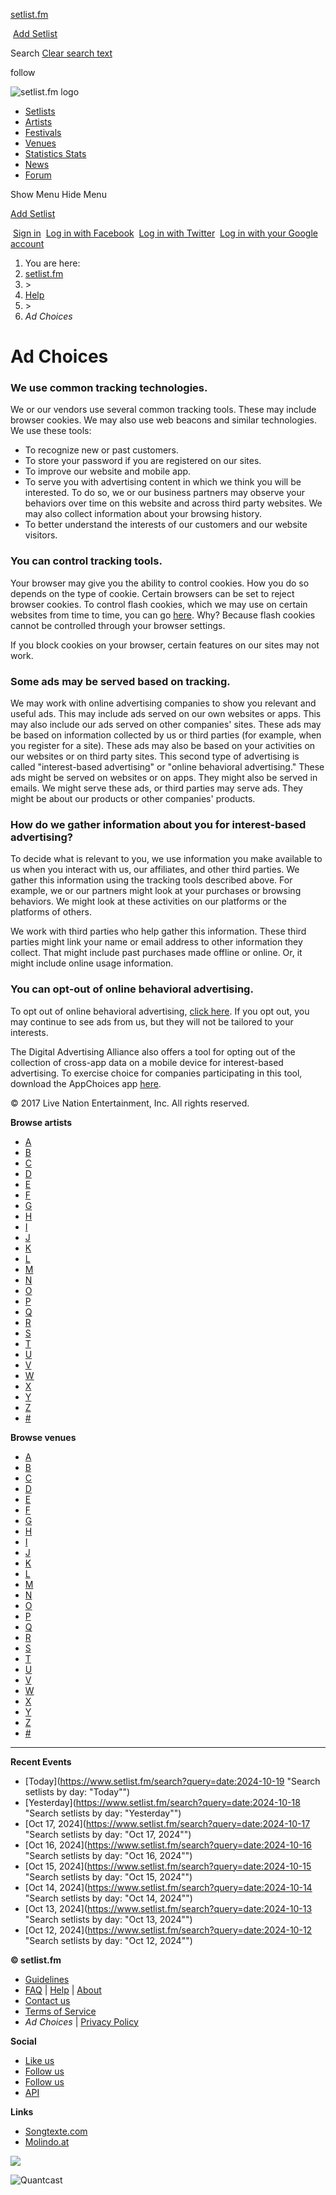 [setlist.fm](https://www.setlist.fm/ "Back to the home page")

 [Add Setlist](https://www.setlist.fm/edit "So you've been to a concert? Add the setlist!")

 Search [Clear search text](javascript:void(0);)

follow[](https://twitter.com/setlistfm "Follow setlist.fm on Twitter")[](https://www.facebook.com/setlist.fm "Follow setlist.fm on Facebook")[](https://www.instagram.com/setlist.fm "Follow setlist.fm on Instagram")

![setlist.fm logo](//w1.cdn.setlistfm.com/img/sfm-logo.png)

* [Setlists](https://www.setlist.fm/setlists "View the most popular and most attended setlists.")
* [Artists](https://www.setlist.fm/artists "View the most popular and most attended artists.")
* [Festivals](https://www.setlist.fm/festivals "View the most popular and most attended festivals.")
* [Venues](https://www.setlist.fm/venues "View the most popular and most attended venues.")
* [Statistics Stats](https://www.setlist.fm/statistics "View interesting setlist statistics.")
* [News](https://www.setlist.fm/news "Get the latest concert news.")
* [Forum](https://www.setlist.fm/forum "Talk about concerts, music and setlist.fm in the forum")

Show Menu Hide Menu

[Add Setlist](https://www.setlist.fm/edit "So you've been to a concert? Add the setlist!")

 [Sign in](https://www.setlist.fm/signin?redirecturl=/help/ad-choices "Sign in to your account")  [Log in with Facebook](https://www.setlist.fm/auth/facebook "Log in with your Facebook account")  [Log in with Twitter](https://www.setlist.fm/auth/twitter "Log in with your Twitter account")  [Log in with your Google account](https://www.setlist.fm/auth/google "Log in with Google")

1. You are here:
2. [setlist.fm](https://www.setlist.fm/)
3. \>
4. [Help](https://www.setlist.fm/help)
5. \>
6. _Ad Choices_

Ad Choices
==========

### We use common tracking technologies.

We or our vendors use several common tracking tools. These may include browser cookies. We may also use web beacons and similar technologies. We use these tools:

* To recognize new or past customers.
* To store your password if you are registered on our sites.
* To improve our website and mobile app.
* To serve you with advertising content in which we think you will be interested. To do so, we or our business partners may observe your behaviors over time on this website and across third party websites. We may also collect information about your browsing history.
* To better understand the interests of our customers and our website visitors.

### You can control tracking tools.

Your browser may give you the ability to control cookies. How you do so depends on the type of cookie. Certain browsers can be set to reject browser cookies. To control flash cookies, which we may use on certain websites from time to time, you can go [here](http://www.macromedia.com/support/documentation/en/flashplayer/help/settings_manager07.html). Why? Because flash cookies cannot be controlled through your browser settings.

If you block cookies on your browser, certain features on our sites may not work.

### Some ads may be served based on tracking.

We may work with online advertising companies to show you relevant and useful ads. This may include ads served on our own websites or apps. This may also include our ads served on other companies' sites. These ads may be based on information collected by us or third parties (for example, when you register for a site). These ads may also be based on your activities on our websites or on third party sites. This second type of advertising is called "interest-based advertising" or "online behavioral advertising." These ads might be served on websites or on apps. They might also be served in emails. We might serve these ads, or third parties may serve ads. They might be about our products or other companies' products.

### How do we gather information about you for interest-based advertising?

To decide what is relevant to you, we use information you make available to us when you interact with us, our affiliates, and other third parties. We gather this information using the tracking tools described above. For example, we or our partners might look at your purchases or browsing behaviors. We might look at these activities on our platforms or the platforms of others.

We work with third parties who help gather this information. These third parties might link your name or email address to other information they collect. That might include past purchases made offline or online. Or, it might include online usage information.

### You can opt-out of online behavioral advertising.

To opt out of online behavioral advertising, [click here](http://preferences-mgr.truste.com/?pid=ticketmaster01&aid=ticketmaster01&type=ticketmaster). If you opt out, you may continue to see ads from us, but they will not be tailored to your interests.

The Digital Advertising Alliance also offers a tool for opting out of the collection of cross-app data on a mobile device for interest-based advertising. To exercise choice for companies participating in this tool, download the AppChoices app [here](http://youradchoices.com/appchoices).

© 2017 Live Nation Entertainment, Inc. All rights reserved.

**Browse artists**

* [A](https://www.setlist.fm/artist/browse/a/1.html)
* [B](https://www.setlist.fm/artist/browse/b/1.html)
* [C](https://www.setlist.fm/artist/browse/c/1.html)
* [D](https://www.setlist.fm/artist/browse/d/1.html)
* [E](https://www.setlist.fm/artist/browse/e/1.html)
* [F](https://www.setlist.fm/artist/browse/f/1.html)
* [G](https://www.setlist.fm/artist/browse/g/1.html)
* [H](https://www.setlist.fm/artist/browse/h/1.html)
* [I](https://www.setlist.fm/artist/browse/i/1.html)
* [J](https://www.setlist.fm/artist/browse/j/1.html)
* [K](https://www.setlist.fm/artist/browse/k/1.html)
* [L](https://www.setlist.fm/artist/browse/l/1.html)
* [M](https://www.setlist.fm/artist/browse/m/1.html)
* [N](https://www.setlist.fm/artist/browse/n/1.html)
* [O](https://www.setlist.fm/artist/browse/o/1.html)
* [P](https://www.setlist.fm/artist/browse/p/1.html)
* [Q](https://www.setlist.fm/artist/browse/q/1.html)
* [R](https://www.setlist.fm/artist/browse/r/1.html)
* [S](https://www.setlist.fm/artist/browse/s/1.html)
* [T](https://www.setlist.fm/artist/browse/t/1.html)
* [U](https://www.setlist.fm/artist/browse/u/1.html)
* [V](https://www.setlist.fm/artist/browse/v/1.html)
* [W](https://www.setlist.fm/artist/browse/w/1.html)
* [X](https://www.setlist.fm/artist/browse/x/1.html)
* [Y](https://www.setlist.fm/artist/browse/y/1.html)
* [Z](https://www.setlist.fm/artist/browse/z/1.html)
* [#](https://www.setlist.fm/artist/browse/0-9/1.html)

**Browse venues**

* [A](https://www.setlist.fm/venues/browse/a/1.html)
* [B](https://www.setlist.fm/venues/browse/b/1.html)
* [C](https://www.setlist.fm/venues/browse/c/1.html)
* [D](https://www.setlist.fm/venues/browse/d/1.html)
* [E](https://www.setlist.fm/venues/browse/e/1.html)
* [F](https://www.setlist.fm/venues/browse/f/1.html)
* [G](https://www.setlist.fm/venues/browse/g/1.html)
* [H](https://www.setlist.fm/venues/browse/h/1.html)
* [I](https://www.setlist.fm/venues/browse/i/1.html)
* [J](https://www.setlist.fm/venues/browse/j/1.html)
* [K](https://www.setlist.fm/venues/browse/k/1.html)
* [L](https://www.setlist.fm/venues/browse/l/1.html)
* [M](https://www.setlist.fm/venues/browse/m/1.html)
* [N](https://www.setlist.fm/venues/browse/n/1.html)
* [O](https://www.setlist.fm/venues/browse/o/1.html)
* [P](https://www.setlist.fm/venues/browse/p/1.html)
* [Q](https://www.setlist.fm/venues/browse/q/1.html)
* [R](https://www.setlist.fm/venues/browse/r/1.html)
* [S](https://www.setlist.fm/venues/browse/s/1.html)
* [T](https://www.setlist.fm/venues/browse/t/1.html)
* [U](https://www.setlist.fm/venues/browse/u/1.html)
* [V](https://www.setlist.fm/venues/browse/v/1.html)
* [W](https://www.setlist.fm/venues/browse/w/1.html)
* [X](https://www.setlist.fm/venues/browse/x/1.html)
* [Y](https://www.setlist.fm/venues/browse/y/1.html)
* [Z](https://www.setlist.fm/venues/browse/z/1.html)
* [#](https://www.setlist.fm/venues/browse/0-9/1.html)

* * *

**Recent Events**

* [Today](https://www.setlist.fm/search?query=date:2024-10-19 "Search setlists by day: "Today"")
* [Yesterday](https://www.setlist.fm/search?query=date:2024-10-18 "Search setlists by day: "Yesterday"")
* [Oct 17, 2024](https://www.setlist.fm/search?query=date:2024-10-17 "Search setlists by day: "Oct 17, 2024"")
* [Oct 16, 2024](https://www.setlist.fm/search?query=date:2024-10-16 "Search setlists by day: "Oct 16, 2024"")
* [Oct 15, 2024](https://www.setlist.fm/search?query=date:2024-10-15 "Search setlists by day: "Oct 15, 2024"")
* [Oct 14, 2024](https://www.setlist.fm/search?query=date:2024-10-14 "Search setlists by day: "Oct 14, 2024"")
* [Oct 13, 2024](https://www.setlist.fm/search?query=date:2024-10-13 "Search setlists by day: "Oct 13, 2024"")
* [Oct 12, 2024](https://www.setlist.fm/search?query=date:2024-10-12 "Search setlists by day: "Oct 12, 2024"")

**© setlist.fm**

* [Guidelines](https://www.setlist.fm/guidelines "Guidelines")
* [FAQ](https://www.setlist.fm/faq "Frequently Asked Questions") | [Help](https://www.setlist.fm/help "Help") | [About](https://www.setlist.fm/about "What the heck is setlist.fm about?")
* [Contact us](https://www.setlist.fm/contact "Don't be afraid to contact us!")
* [Terms of Service](https://www.setlist.fm/help/terms "Read the setlist.fm Terms of Service")
* _Ad Choices_ | [Privacy Policy](https://www.setlist.fm/help/privacy "Read the setlist.fm Privacy Policy")

**Social**

* [Like us](https://www.facebook.com/setlist.fm)
* [Follow us](https://twitter.com/setlistfm)
* [Follow us](https://www.instagram.com/setlist.fm)
* [API](https://api.setlist.fm/ "Use our API for your applications!")

**Links**

* [Songtexte.com](http://www.songtexte.com/ "Lyrics by Songtexte.com")
* [Molindo.at](http://www.molindo.at/ "Programming by Molindo.at")

![](https://sb.scorecardresearch.com/p?c1=2&c2=3005317&cv=2.0&cj=1)

![Quantcast](//pixel.quantserve.com/pixel/p-98KjJHhiQX_yM.gif)